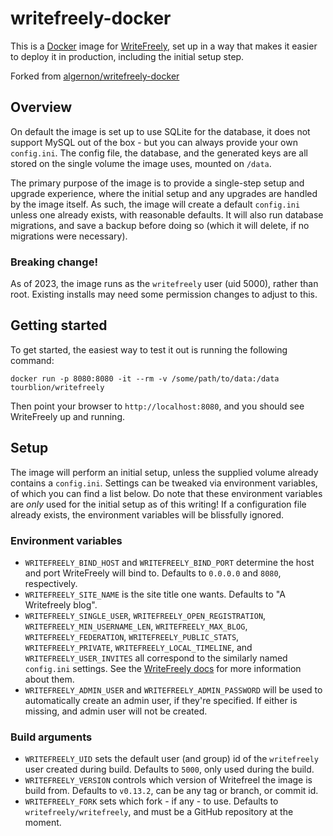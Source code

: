 # writefreely-docker

This is a [Docker][docker] image for [WriteFreely][writefreely], set up in a way
that makes it easier to deploy it in production, including the initial setup step.

Forked from [algernon/writefreely-docker](https://git.madhouse-project.org/algernon/writefreely-docker/src/tag/v0.13.2-2)

 [docker]: https://www.docker.com/
 [writefreely]: https://github.com/writeas/writefreely

## Overview

On default the image is set up to use SQLite for the database, it does not support MySQL
out of the box - but you can always provide your own `config.ini`. The config
file, the database, and the generated keys are all stored on the single volume
the image uses, mounted on `/data`.

The primary purpose of the image is to provide a single-step setup and upgrade
experience, where the initial setup and any upgrades are handled by the image
itself. As such, the image will create a default `config.ini` unless one already
exists, with reasonable defaults. It will also run database migrations, and save
a backup before doing so (which it will delete, if no migrations were
necessary).

### Breaking change!

As of 2023, the image runs as the `writefreely` user (uid 5000), rather than
root. Existing installs may need some permission changes to adjust to this.

## Getting started

To get started, the easiest way to test it out is running the following command:

```shell
docker run -p 8080:8080 -it --rm -v /some/path/to/data:/data tourblion/writefreely
```

Then point your browser to `http://localhost:8080`, and you should see
WriteFreely up and running.

## Setup

The image will perform an initial setup, unless the supplied volume already
contains a `config.ini`. Settings can be tweaked via environment variables, of
which you can find a list below. Do note that these environment variables are
*only* used for the initial setup as of this writing! If a configuration file
already exists, the environment variables will be blissfully ignored.

### Environment variables

- `WRITEFREELY_BIND_HOST` and `WRITEFREELY_BIND_PORT` determine the host and port WriteFreely will bind to. Defaults to `0.0.0.0` and `8080`, respectively.
- `WRITEFREELY_SITE_NAME` is the site title one wants. Defaults to "A Writefreely blog".
- `WRITEFREELY_SINGLE_USER`, `WRITEFREELY_OPEN_REGISTRATION`,
  `WRITEFREELY_MIN_USERNAME_LEN`, `WRITEFREELY_MAX_BLOG`,
  `WRITEFREELY_FEDERATION`, `WRITEFREELY_PUBLIC_STATS`, `WRITEFREELY_PRIVATE`,
  `WRITEFREELY_LOCAL_TIMELINE`, and `WRITEFREELY_USER_INVITES` all correspond to
  the similarly named `config.ini` settings. See the [WriteFreely docs][wf:docs]
  for more information about them.
- `WRITEFREELY_ADMIN_USER` and `WRITEFREELY_ADMIN_PASSWORD` will be used to automatically create an admin user, if they're specified. If either is missing, and admin user will not be created.

 [wf:docs]: https://writefreely.org/docs/latest/admin/config

### Build arguments

- `WRITEFREELY_UID` sets the default user (and group) id of the `writefreely` user created during build. Defaults to `5000`, only used during the build.
- `WRITEFREELY_VERSION` controls which version of Writefreel the image is build from. Defaults to `v0.13.2`, can be any tag or branch, or commit id.
- `WRITEFREELY_FORK` sets which fork - if any - to use. Defaults to `writefreely/writefreely`, and must be a GitHub repository at the moment.
